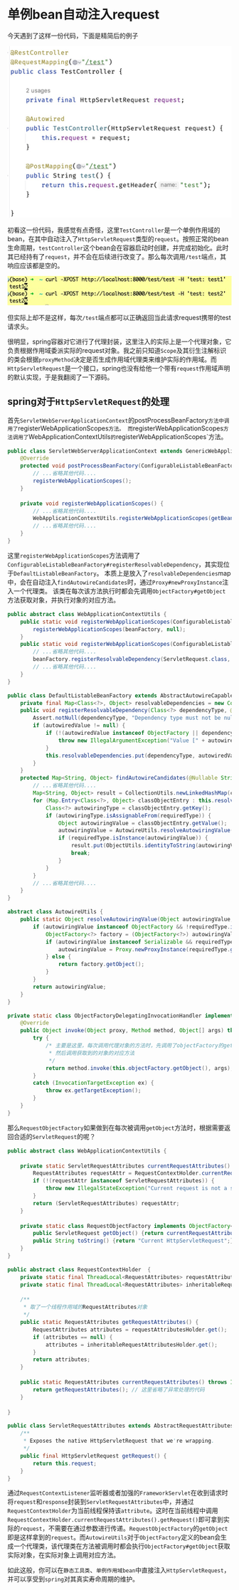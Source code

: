 # 单例bean自动注入request

今天遇到了这样一份代码，下面是精简后的例子

![test code](./imgs/test.jpg)

初看这一份代码，我感觉有点奇怪，这里`TestController`是一个单例作用域的bean，在其中自动注入了`HttpServletRequest`类型的`request`。按照正常的bean生命周期，`testController`这个bean会在容器启动时创建，并完成初始化。此时其已经持有了`request`，并不会在后续进行改变了。那么每次调用`/test`端点，其响应应该都是空的。

![example](./imgs/example.jpg)

但实际上却不是这样，每次`/test`端点都可以正确返回当此请求request携带的test请求头。

很明显，spring容器对它进行了代理封装，这里注入的实际上是一个代理对象，它负责根据作用域委派实际的request对象。我之前只知道`Scope`及其衍生注解标识的类会根据`proxyMethod`决定是否生成作用域代理类来维护实际的作用域。而`HttpServletRequest`是一个接口，spring也没有给他一个带有`request`作用域声明的默认实现，于是我翻阅了一下源码。

## spring对于`HttpServletRequest`的处理

首先`ServletWebServerApplicationContext`的postProcessBeanFactory`方法中调用了`registerWebApplicationScopes`方法。
而`registerWebApplicationScopes`方法调用了`WebApplicationContextUtils`的`registerWebApplicationScopes`方法。

```java
public class ServletWebServerApplicationContext extends GenericWebApplicationContext implements ConfigurableWebServerApplicationContext {
    @Override
    protected void postProcessBeanFactory(ConfigurableListableBeanFactory beanFactory) {
        // ...省略其他代码....
        registerWebApplicationScopes();
    }

    private void registerWebApplicationScopes() {
        // ...省略其他代码....
        WebApplicationContextUtils.registerWebApplicationScopes(getBeanFactory());
        // ...省略其他代码....
    }
}
```

这里`registerWebApplicationScopes`方法调用了`ConfigurableListableBeanFactory#registerResolvableDependency`，其实现位于`DefaultListableBeanFactory`。
本质上是放入了`resolvableDependencies`map中，会在自动注入`findAutowireCandidates`时，通过`Proxy#newProxyInstance`注入一个代理类。
该类在每次该方法执行时都会先调用`ObjectFactory#getObject`方法获取对象，并执行对象的对应方法。

```java
public abstract class WebApplicationContextUtils {
    public static void registerWebApplicationScopes(ConfigurableListableBeanFactory beanFactory) {
        registerWebApplicationScopes(beanFactory, null);
    }
    public static void registerWebApplicationScopes(ConfigurableListableBeanFactory beanFactory, @Nullable ServletContext sc) {
        // ...省略其他代码....
        beanFactory.registerResolvableDependency(ServletRequest.class, new RequestObjectFactory());
        // ...省略其他代码....
    }
}
```

```java
public class DefaultListableBeanFactory extends AbstractAutowireCapableBeanFactory implements ConfigurableListableBeanFactory, BeanDefinitionRegistry, Serializable {
    private final Map<Class<?>, Object> resolvableDependencies = new ConcurrentHashMap<>(16);
    public void registerResolvableDependency(Class<?> dependencyType, @Nullable Object autowiredValue) {
        Assert.notNull(dependencyType, "Dependency type must not be null");
        if (autowiredValue != null) {
            if (!(autowiredValue instanceof ObjectFactory || dependencyType.isInstance(autowiredValue))) {
                throw new IllegalArgumentException("Value [" + autowiredValue + "] does not implement specified dependency type [" + dependencyType.getName() + "]");
            }
            this.resolvableDependencies.put(dependencyType, autowiredValue); // 在map中添加一个元素
        }
    }
    protected Map<String, Object> findAutowireCandidates(@Nullable String beanName, Class<?> requiredType, DependencyDescriptor descriptor) {
        // ...省略其他代码....
        Map<String, Object> result = CollectionUtils.newLinkedHashMap(candidateNames.length);
        for (Map.Entry<Class<?>, Object> classObjectEntry : this.resolvableDependencies.entrySet()) {
            Class<?> autowiringType = classObjectEntry.getKey();
            if (autowiringType.isAssignableFrom(requiredType)) {
                Object autowiringValue = classObjectEntry.getValue();
                autowiringValue = AutowireUtils.resolveAutowiringValue(autowiringValue, requiredType); // 主要是这里
                if (requiredType.isInstance(autowiringValue)) {
                    result.put(ObjectUtils.identityToString(autowiringValue), autowiringValue);
                    break;
                }
            }
        }
        // ...省略其他代码....
    }
}
```

```java
abstract class AutowireUtils {
    public static Object resolveAutowiringValue(Object autowiringValue, Class<?> requiredType) {
        if (autowiringValue instanceof ObjectFactory && !requiredType.isInstance(autowiringValue)) {
            ObjectFactory<?> factory = (ObjectFactory<?>) autowiringValue;
            if (autowiringValue instanceof Serializable && requiredType.isInterface()) {
                autowiringValue = Proxy.newProxyInstance(requiredType.getClassLoader(), new Class<?>[] {requiredType}, new ObjectFactoryDelegatingInvocationHandler(factory)); // 主要是这一句
            } else {
                return factory.getObject();
            }
        }
        return autowiringValue;
    }
}
```

```java
private static class ObjectFactoryDelegatingInvocationHandler implements InvocationHandler, Serializable {
    @Override
    public Object invoke(Object proxy, Method method, Object[] args) throws Throwable {
        try {
            /* 主要是这里，每次调用代理对象的方法时，先调用了objectFactory的getObject()获取对象
             * 然后调用获取到的对象的对应方法
             */
            return method.invoke(this.objectFactory.getObject(), args);
        }
        catch (InvocationTargetException ex) {
            throw ex.getTargetException();
        }
    }
}
```

那么`RequestObjectFactory`如果做到在每次被调用`getObject`方法时，根据需要返回合适的`ServletRequest`的呢？

```java
public abstract class WebApplicationContextUtils {

    private static ServletRequestAttributes currentRequestAttributes() {
        RequestAttributes requestAttr = RequestContextHolder.currentRequestAttributes();
        if (!(requestAttr instanceof ServletRequestAttributes)) {
            throw new IllegalStateException("Current request is not a servlet request");
        }
        return (ServletRequestAttributes) requestAttr;
    }

    private static class RequestObjectFactory implements ObjectFactory<ServletRequest>, Serializable {
        public ServletRequest getObject() {return currentRequestAttributes().getRequest();}
        public String toString() {return "Current HttpServletRequest";}
    }
}
```

```java
public abstract class RequestContextHolder  {
    private static final ThreadLocal<RequestAttributes> requestAttributesHolder = new NamedThreadLocal<>("Request attributes"); // 这个实现父子线程相互隔离
    private static final ThreadLocal<RequestAttributes> inheritableRequestAttributesHolder = new NamedInheritableThreadLocal<>("Request context"); // 这个实现允许子线程拿到父线程的数据
    
    /**
     * 取了一个线程作用域的RequestAttributes对象
     */
    public static RequestAttributes getRequestAttributes() {
        RequestAttributes attributes = requestAttributesHolder.get();
        if (attributes == null) {
            attributes = inheritableRequestAttributesHolder.get();
        }
        return attributes;
    }

    public static RequestAttributes currentRequestAttributes() throws IllegalStateException {
        return getRequestAttributes(); // 这里省略了异常处理的代码
    }

}
```

```java
public class ServletRequestAttributes extends AbstractRequestAttributes {
    /**
     * Exposes the native HttpServletRequest that we're wrapping.
     */
    public final HttpServletRequest getRequest() {
        return this.request;
    }
}
```

通过`RequestContextListener`监听器或者加强的`FrameworkServlet`在收到请求时将`request`和`response`封装到`ServletRequestAttributes`中，并通过`RequestContextHolder`为当前线程保持该`attribute`。这时在当前线程中调用`RequestContextHolder.currentRequestAttributes().getRequest()`即可拿到实际的`request`，不需要在通过参数进行传递。`RequestObjectFactory`的`getObject`即是这样拿到的`request`。而`AutowireUtils`对于`ObjectFactory`定义的bean会生成一个代理类，该代理类在方法被调用时都会执行`ObjectFactory#getObject`获取实际对象，在实际对象上调用对应方法。

如此这般，你可以在`静态工具类`、`单例作用域bean`中直接注入`HttpServletRequest`，并可以享受到`spring`对其真实寿命周期的维护。
